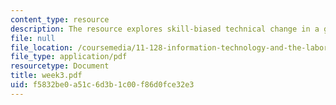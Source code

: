 ```yaml
---
content_type: resource
description: The resource explores skill-biased technical change in a greater detail.
file: null
file_location: /coursemedia/11-128-information-technology-and-the-labor-market-spring-2005/f5832be0a51c6d3b1c00f86d0fce32e3_week3.pdf
file_type: application/pdf
resourcetype: Document
title: week3.pdf
uid: f5832be0-a51c-6d3b-1c00-f86d0fce32e3
---
```

